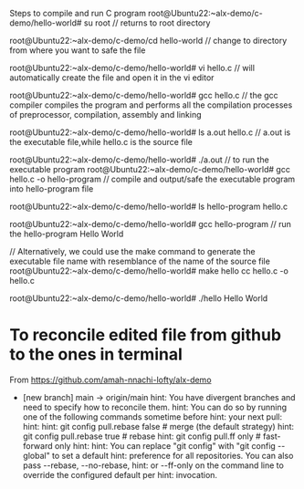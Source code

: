 
Steps to compile and run C program
root@Ubuntu22:~alx-demo/c-demo/hello-world# su root // returns to root directory

root@Ubuntu22:~alx-demo/c-demo/cd hello-world // change to directory from where you want to safe the file

root@Ubuntu22:~alx-demo/c-demo/hello-world# vi hello.c // will automatically create the file and open it in the vi editor

root@Ubuntu22:~alx-demo/c-demo/hello-world# gcc hello.c // the gcc compiler compiles the program and performs all the compilation processes of preprocessor, compilation, assembly and linking

root@Ubuntu22:~alx-demo/c-demo/hello-world# ls a.out hello.c // a.out is the executable file,while hello.c is the source file

root@Ubuntu22:~alx-demo/c-demo/hello-world# ./a.out // to run the executable program root@Ubuntu22:~alx-demo/c-demo/hello-world# gcc hello.c -o hello-program // compile and output/safe the executable program into hello-program file

root@Ubuntu22:~alx-demo/c-demo/hello-world# ls hello-program hello.c

root@Ubuntu22:~alx-demo/c-demo/hello-world# gcc hello-program // run the hello-program Hello World

// Alternatively, we could use the make command to generate the executable file name with resemblance of the name of the source file root@Ubuntu22:~alx-demo/c-demo/hello-world# make hello cc hello.c -o hello.c

root@Ubuntu22:~alx-demo/c-demo/hello-world# ./hello Hello World


# To reconcile edited file from github to the ones in terminal

From https://github.com/amah-nnachi-lofty/alx-demo
 * [new branch]      main       -> origin/main
hint: You have divergent branches and need to specify how to reconcile them.
hint: You can do so by running one of the following commands sometime before
hint: your next pull:
hint: 
hint:   git config pull.rebase false  # merge (the default strategy)
hint:   git config pull.rebase true   # rebase
hint:   git config pull.ff only       # fast-forward only
hint: 
hint: You can replace "git config" with "git config --global" to set a default
hint: preference for all repositories. You can also pass --rebase, --no-rebase,
hint: or --ff-only on the command line to override the configured default per
hint: invocation.

